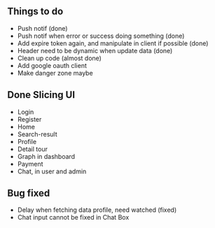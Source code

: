 ## Things to do
- Push notif (done)
- Push notif when error or success doing something (done)
- Add expire token again, and manipulate in client if possible (done)
- Header need to be dynamic when update data (done)
- Clean up code (almost done)
- Add google oauth client 
- Make danger zone maybe

## Done Slicing UI 
- Login
- Register
- Home
- Search-result
- Profile
- Detail tour
- Graph in dashboard
- Payment
- Chat, in user and admin

## Bug fixed
- Delay when fetching data profile, need watched (fixed)
- Chat input cannot be fixed in Chat Box